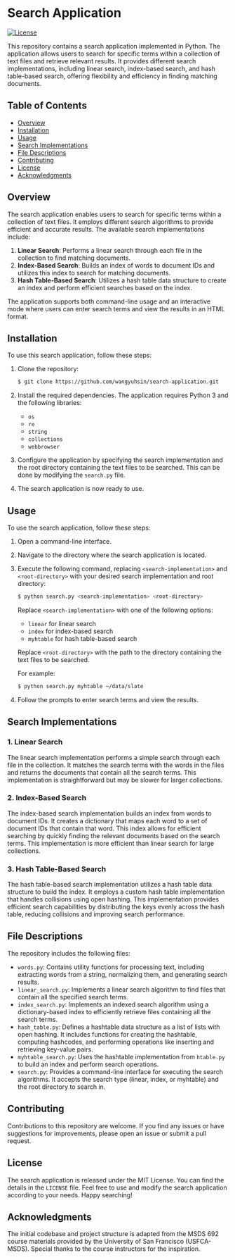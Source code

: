 # Search Application
[![License](https://img.shields.io/badge/license-MIT-blue.svg)](https://opensource.org/licenses/MIT)

This repository contains a search application implemented in Python. The application allows users to search for specific terms within a collection of text files and retrieve relevant results. It provides different search implementations, including linear search, index-based search, and hash table-based search, offering flexibility and efficiency in finding matching documents.

## Table of Contents

- [Overview](#overview)
- [Installation](#installation)
- [Usage](#usage)
- [Search Implementations](#search-implementations)
- [File Descriptions](#file-descriptions)
- [Contributing](#contributing)
- [License](#license)
- [Acknowledgments](#acknowledgments)

## Overview

The search application enables users to search for specific terms within a collection of text files. It employs different search algorithms to provide efficient and accurate results. The available search implementations include:

1. **Linear Search**: Performs a linear search through each file in the collection to find matching documents.
2. **Index-Based Search**: Builds an index of words to document IDs and utilizes this index to search for matching documents.
3. **Hash Table-Based Search**: Utilizes a hash table data structure to create an index and perform efficient searches based on the index.

The application supports both command-line usage and an interactive mode where users can enter search terms and view the results in an HTML format.

## Installation

To use this search application, follow these steps:

1. Clone the repository:

   ```bash
   $ git clone https://github.com/wangyuhsin/search-application.git
   ```

2. Install the required dependencies. The application requires Python 3 and the following libraries:

   - `os`
   - `re`
   - `string`
   - `collections`
   - `webbrowser`


3. Configure the application by specifying the search implementation and the root directory containing the text files to be searched. This can be done by modifying the `search.py` file.

4. The search application is now ready to use.

## Usage

To use the search application, follow these steps:

1. Open a command-line interface.

2. Navigate to the directory where the search application is located.

3. Execute the following command, replacing `<search-implementation>` and `<root-directory>` with your desired search implementation and root directory:

   ```bash
   $ python search.py <search-implementation> <root-directory>
   ```

   Replace `<search-implementation>` with one of the following options:
   - `linear` for linear search
   - `index` for index-based search
   - `myhtable` for hash table-based search

   Replace `<root-directory>` with the path to the directory containing the text files to be searched.
   
   For example:
   ```bash
   $ python search.py myhtable ~/data/slate
   ```

4. Follow the prompts to enter search terms and view the results.

## Search Implementations

### 1. Linear Search

The linear search implementation performs a simple search through each file in the collection. It matches the search terms with the words in the files and returns the documents that contain all the search terms. This implementation is straightforward but may be slower for larger collections.

### 2. Index-Based Search

The index-based search implementation builds an index from words to document IDs. It creates a dictionary that maps each word to a set of document IDs that contain that word. This index allows for efficient searching by quickly finding the relevant documents based on the search terms. This implementation is more efficient than linear search for large collections.

### 3. Hash Table-Based Search

The hash table-based search implementation utilizes a hash table data structure to build the index. It employs a custom hash table implementation that handles collisions using open hashing. This implementation provides efficient search capabilities by distributing the keys evenly across the hash table, reducing collisions and improving search performance.

## File Descriptions

The repository includes the following files: 
- `words.py`: Contains utility functions for processing text, including extracting words from a string, normalizing them, and generating search results.
- `linear_search.py`: Implements a linear search algorithm to find files that contain all the specified search terms.
- `index_search.py`: Implements an indexed search algorithm using a dictionary-based index to efficiently retrieve files containing all the search terms.
- `hash_table.py`: Defines a hashtable data structure as a list of lists with open hashing. It includes functions for creating the hashtable, computing hashcodes, and performing operations like inserting and retrieving key-value pairs.
- `myhtable_search.py`: Uses the hashtable implementation from `htable.py` to build an index and perform search operations.
- `search.py`: Provides a command-line interface for executing the search algorithms. It accepts the search type (linear, index, or myhtable) and the root directory to search in.


## Contributing

Contributions to this repository are welcome. If you find any issues or have suggestions for improvements, please open an issue or submit a pull request.


## License

The search application is released under the MIT License. You can find the details in the `LICENSE` file. Feel free to use and modify the search application according to your needs. Happy searching!

## Acknowledgments

The initial codebase and project structure is adapted from the MSDS 692 course materials provided by the University of San Francisco (USFCA-MSDS). Special thanks to the course instructors for the inspiration.
